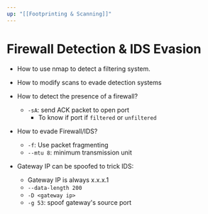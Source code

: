```yaml
---
up: "[[Footprinting & Scanning]]"
---
```


# Firewall Detection & IDS Evasion

- How to use nmap to detect a filtering system.
- How to modify scans to evade detection systems

- How to detect the presence of a firewall?
	- `-sA`: send ACK packet to open port
		- To know if port if `filtered` or `unfiltered`
- How to evade Firewall/IDS?
	- `-f`: Use packet fragmenting
	- `--mtu 8`: minimum transmission unit
- Gateway IP can be spoofed to trick IDS:
	- Gateway IP is always x.x.x.1
	- `--data-length 200`
	- `-D <gateway ip>`
	- `-g 53`: spoof gateway's source port

